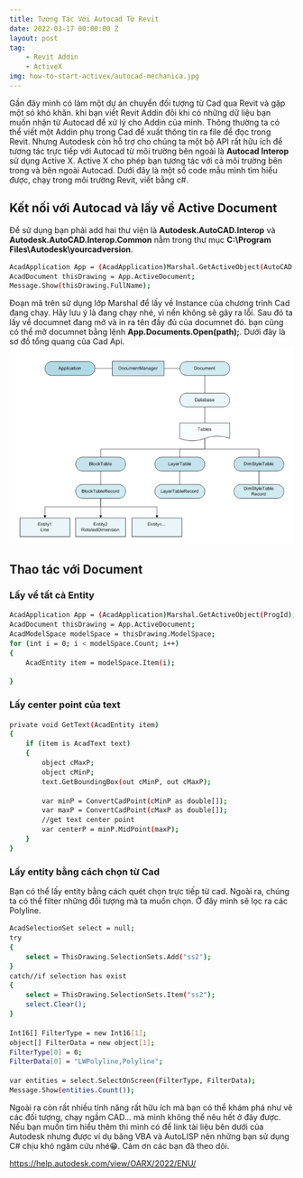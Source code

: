 ```yaml
---
title: Tương Tác Với Autocad Từ Revit
date: 2022-03-17 00:00:00 Z
layout: post
tag:
    - Revit Addin
    - ActiveX
img: how-to-start-activex/autocad-mechanica.jpg
---
```


Gần đây mình có làm một dự án chuyển đối tượng từ Cad qua Revit và gặp một só khó khăn. khi bạn viết Revit Addin đôi khi có những dữ liệu bạn muốn nhận từ Autocad để xử lý cho Addin của mình. Thông thường ta có thể viết một Addin phụ trong Cad để xuất thông tin ra file để đọc trong Revit. Nhưng Autodesk còn hỗ trợ cho chúng ta một bộ API rất hữu ích để tương tác trực tiếp với Autocad từ môi trường bên ngoài là **Autocad Interop** sử dụng Active X. Active X cho phép bạn tương tác với cả môi trường bên trong và bên ngoài Autocad. Dưới đây là một số code mẫu mình tìm hiểu được, chạy trong môi trường Revit, viết bằng c#.
## Kết nối với Autocad và lấy về Active Document
Để sử dụng bạn phải add hai thư viện là **Autodesk.AutoCAD.Interop** và **Autodesk.AutoCAD.Interop.Common** nằm trong thư mục **C:\Program Files\Autodesk\yourcadversion**.
``` bash
AcadApplication App = (AcadApplication)Marshal.GetActiveObject(AutoCAD.Application);
AcadDocument thisDrawing = App.ActiveDocument;
Message.Show(thisDrawing.FullName);
```
Đoạn mã trên sử dụng lớp Marshal để lấy về Instance của chương trình Cad đang chạy. Hãy lưu ý là đang chạy nhé, vì nến không sẽ gây ra lỗi. Sau đó ta lấy về documnet đang mở và in ra tên đầy đủ của documnet đó. bạn cũng có thể mở documnet bằng lệnh **App.Documents.Open(path);**. Dưới đây là sơ đồ tổng quang của Cad Api.
![img1](/assets/img/how-to-start-activex/sodo.png)
## Thao tác với Document
### Lấy về tất cả Entity
``` bash
AcadApplication App = (AcadApplication)Marshal.GetActiveObject(ProgId);
AcadDocument thisDrawing = App.ActiveDocument;
AcadModelSpace modelSpace = thisDrawing.ModelSpace;
for (int i = 0; i < modelSpace.Count; i++)
{
    AcadEntity item = modelSpace.Item(i);
                
}
```
### Lấy center point của text
``` bash
private void GetText(AcadEntity item)
{
    if (item is AcadText text)
    {
        object cMaxP;
        object cMinP;
        text.GetBoundingBox(out cMinP, out cMaxP);

        var minP = ConvertCadPoint(cMinP as double[]);
        var maxP = ConvertCadPoint(cMaxP as double[]);
        //get text center point
        var centerP = minP.MidPoint(maxP);
    }
}
```
### Lấy entity bằng cách chọn từ Cad
Bạn có thể lấy entity bằng cách quét chọn trực tiếp từ cad. Ngoài ra, chúng ta có thể filter những đối tượng mà ta muốn chọn. Ở đây mình sẽ lọc ra các Polyline.
``` bash
AcadSelectionSet select = null;
try
{
    select = ThisDrawing.SelectionSets.Add("ss2");
}
catch//if selection has exist
{
    select = ThisDrawing.SelectionSets.Item("ss2");
    select.Clear();
}

Int16[] FilterType = new Int16[1];
object[] FilterData = new object[1];
FilterType[0] = 0;
FilterData[0] = "LWPolyline,Polyline";

var entities = select.SelectOnScreen(FilterType, FilterData);
Message.Show(entities.Count());
```

Ngoài ra còn rất nhiều tính năng rất hữu ích mà bạn có thể khám phá như vẽ các đối tượng, chạy ngầm CAD... mà mình không thể nêu hết ở đây được. Nếu bạn muốn tìm hiểu thêm thì mình có để link tài liệu bên dưới của Autodesk nhưng được ví dụ băng VBA và AutoLISP nên những bạn sử dụng C# chịu khó ngâm cứu nhé:grin:. Cảm ơn các bạn đã theo dõi.

https://help.autodesk.com/view/OARX/2022/ENU/
